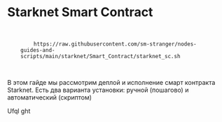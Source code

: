 <h1>Starknet Smart Contract</h1>

<pre style="padding:30px"><code style="padding:30px">https://raw.githubusercontent.com/sm-stranger/nodes-guides-and-scripts/main/starknet/Smart_Contract/starknet_sc.sh</code></pre>

<p>
  В этом гайде мы рассмотрим деплой и исполнение смарт контракта Starknet. Есть два варианта установки: ручной (пошагово) и автоматический (скриптом)
</p>

<p>
  Ufql ght
</p>
